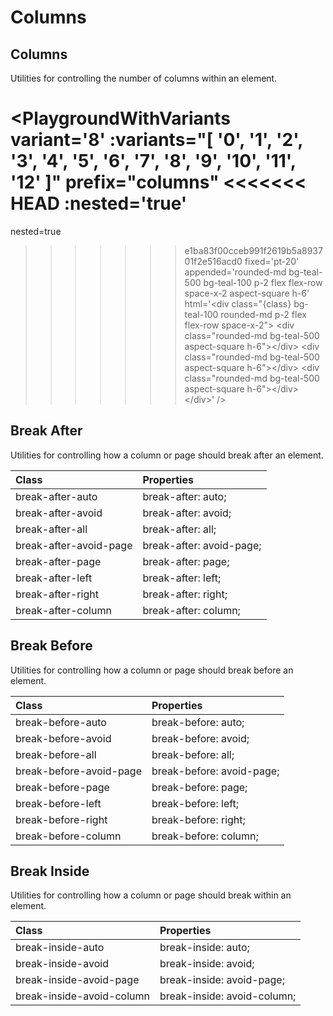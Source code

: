 # Columns

## Columns

Utilities for controlling the number of columns within an element.

<PlaygroundWithVariants
  variant='8'
  :variants="[
    '0', '1', '2', '3', '4', '5', '6', '7', '8', '9', '10', '11', '12'
  ]"
  prefix="columns"
<<<<<<< HEAD
  :nested='true'
=======
  nested=true
>>>>>>> e1ba83f00cceb991f2619b5a893701f2e516acd0
  fixed='pt-20'
  appended='rounded-md bg-teal-500 bg-teal-100 p-2 flex flex-row space-x-2 aspect-square h-6'
  html='&lt;div class="{class} bg-teal-100 rounded-md p-2 flex flex-row space-x-2"&gt;
&lt;div class="rounded-md bg-teal-500 aspect-square h-6"&gt;&lt;/div&gt;
&lt;div class="rounded-md bg-teal-500 aspect-square h-6"&gt;&lt;/div&gt;
&lt;div class="rounded-md bg-teal-500 aspect-square h-6"&gt;&lt;/div&gt;
&lt;/div&gt;'
/>

## Break After

Utilities for controlling how a column or page should break after an element.

| Class                  | Properties               |
| :--------------------- | :----------------------- |
| break-after-auto       | break-after: auto;       |
| break-after-avoid      | break-after: avoid;      |
| break-after-all        | break-after: all;        |
| break-after-avoid-page | break-after: avoid-page; |
| break-after-page       | break-after: page;       |
| break-after-left       | break-after: left;       |
| break-after-right      | break-after: right;      |
| break-after-column     | break-after: column;     |

## Break Before

Utilities for controlling how a column or page should break before an element.

| Class                   | Properties                |
| :---------------------- | :------------------------ |
| break-before-auto       | break-before: auto;       |
| break-before-avoid      | break-before: avoid;      |
| break-before-all        | break-before: all;        |
| break-before-avoid-page | break-before: avoid-page; |
| break-before-page       | break-before: page;       |
| break-before-left       | break-before: left;       |
| break-before-right      | break-before: right;      |
| break-before-column     | break-before: column;     |

## Break Inside

Utilities for controlling how a column or page should break within an element.

| Class                     | Properties                  |
| :------------------------ | :-------------------------- |
| break-inside-auto         | break-inside: auto;         |
| break-inside-avoid        | break-inside: avoid;        |
| break-inside-avoid-page   | break-inside: avoid-page;   |
| break-inside-avoid-column | break-inside: avoid-column; |
